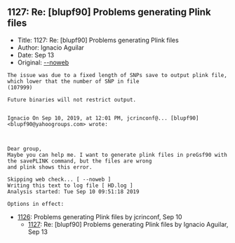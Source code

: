 ## 1127: Re: [blupf90] Problems generating Plink files

- Title: 1127: Re: [blupf90] Problems generating Plink files
- Author: Ignacio Aguilar
- Date: Sep 13
- Original: [--noweb ](--noweb )

```
The issue was due to a fixed length of SNPs save to output plink file, which lower that the number of SNP in file
(107999) 

Future binaries will not restrict output. 


Ignacio On Sep 10, 2019, at 12:01 PM, jcrinconf@... [blupf90] <blupf90@yahoogroups.com> wrote:



Dear group,
Maybe you can help me. I want to generate plink files in preGsf90 with the savePLINK command, but the files are wrong
and plink shows this error.

Skipping web check... [ --noweb ] 
Writing this text to log file [ HD.log ]
Analysis started: Tue Sep 10 09:51:18 2019

Options in effect:

```

- [1126](1126.md): Problems generating Plink files by jcrinconf, Sep 10
    - [1127](1127.md): Re: [blupf90] Problems generating Plink files by Ignacio Aguilar, Sep 13
